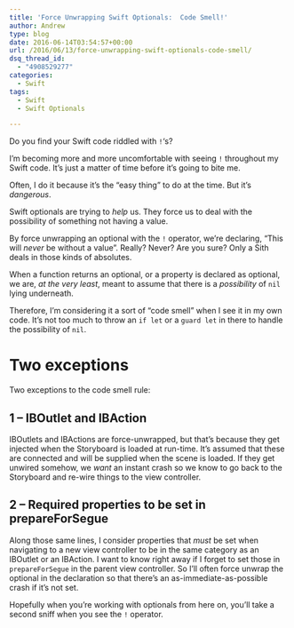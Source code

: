 ```yaml
---
title: 'Force Unwrapping Swift Optionals:  Code Smell!'
author: Andrew
type: blog
date: 2016-06-14T03:54:57+00:00
url: /2016/06/13/force-unwrapping-swift-optionals-code-smell/
dsq_thread_id:
  - "4908529277"
categories:
  - Swift
tags:
  - Swift
  - Swift Optionals

---
```

Do you find your Swift code riddled with `!`&#8216;s?

I&#8217;m becoming more and more uncomfortable with seeing `!` throughout my Swift code. It&#8217;s just a matter of time before it&#8217;s going to bite me.

Often, I do it because it&#8217;s the &#8220;easy thing&#8221; to do at the time. But it&#8217;s _dangerous_.

Swift optionals are trying to _help_ us. They force us to deal with the possibility of something not having a value.

By force unwrapping an optional with the `!` operator, we&#8217;re declaring, &#8220;This will _never_ be without a value&#8221;. Really? Never? Are you sure? Only a Sith deals in those kinds of absolutes.

When a function returns an optional, or a property is declared as optional, we are, _at the very least_, meant to assume that there is a _possibility_ of `nil` lying underneath.

Therefore, I&#8217;m considering it a sort of &#8220;code smell&#8221; when I see it in my own code. It&#8217;s not too much to throw an `if let` or a `guard let` in there to handle the possibility of `nil`.

# Two exceptions

Two exceptions to the code smell rule:

## 1 &#8211; IBOutlet and IBAction

IBOutlets and IBActions are force-unwrapped, but that&#8217;s because they get injected when the Storyboard is loaded at run-time. It&#8217;s assumed that these are connected and will be supplied when the scene is loaded. If they get unwired somehow, we _want_ an instant crash so we know to go back to the Storyboard and re-wire things to the view controller.

## 2 &#8211; Required properties to be set in prepareForSegue

Along those same lines, I consider properties that _must_ be set when navigating to a new view controller to be in the same category as an IBOutlet or an IBAction. I want to know right away if I forget to set those in `prepareForSegue` in the parent view controller. So I&#8217;ll often force unwrap the optional in the declaration so that there&#8217;s an as-immediate-as-possible crash if it&#8217;s not set.

Hopefully when you&#8217;re working with optionals from here on, you&#8217;ll take a second sniff when you see the `!` operator.